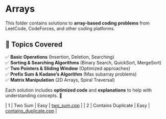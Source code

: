 # Arrays  
This folder contains solutions to **array-based coding problems** from LeetCode, CodeForces, and other coding platforms.  

## 📌 Topics Covered  
✅ **Basic Operations** (Insertion, Deletion, Searching)  
✅ **Sorting & Searching Algorithms** (Binary Search, QuickSort, MergeSort)  
✅ **Two Pointers & Sliding Window** (Optimized approaches)  
✅ **Prefix Sum & Kadane’s Algorithm** (Max subarray problems)  
✅ **Matrix Manipulation** (2D Arrays, Spiral Traversal)  

Each solution includes **optimized code** and **explanations** to help with understanding concepts. 🚀  

| 1 | Two Sum | Easy | [two_sum.cpp](two_sum.cpp) |
| 2 | Contains Duplicate | Easy | [contains_duplicate.cpp](contains_duplicate.cpp) |
